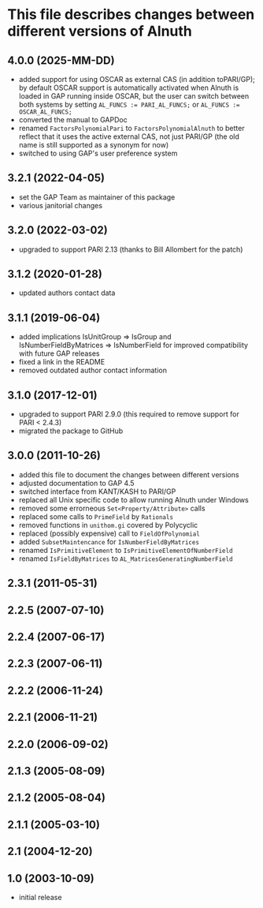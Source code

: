 This file describes changes between different versions of Alnuth
================================================================

## 4.0.0 (2025-MM-DD)

  - added support for using OSCAR as external CAS (in addition toPARI/GP);
    by default OSCAR support is automatically activated when Alnuth is loaded
    in GAP running inside OSCAR, but the user can switch between both systems
    by setting `AL_FUNCS := PARI_AL_FUNCS;` or  `AL_FUNCS := OSCAR_AL_FUNCS;`
  - converted the manual to GAPDoc
  - renamed `FactorsPolynomialPari` to `FactorsPolynomialAlnuth` to better
    reflect that it uses the active external CAS, not just PARI/GP (the
    old name is still supported as a synonym for now)
  - switched to using GAP's user preference system

## 3.2.1 (2022-04-05)

  - set the GAP Team as maintainer of this package
  - various janitorial changes

## 3.2.0 (2022-03-02)

  - upgraded to support PARI 2.13 (thanks to Bill Allombert for the patch)

## 3.1.2 (2020-01-28)

  - updated authors contact data

## 3.1.1 (2019-06-04)

  - added implications IsUnitGroup => IsGroup and IsNumberFieldByMatrices
    => IsNumberField for improved compatibility with future GAP releases
  - fixed a link in the README
  - removed outdated author contact information

## 3.1.0 (2017-12-01)

  - upgraded to support PARI 2.9.0 (this required to remove support for
    PARI < 2.4.3)
  - migrated the package to GitHub

## 3.0.0 (2011-10-26)

  - added this file to document the changes between different versions
  - adjusted documentation to GAP 4.5
  - switched interface from KANT/KASH to PARI/GP
  - replaced all Unix specific code to allow running Alnuth under Windows
  - removed some errorneous `Set<Property/Attribute>` calls
  - replaced some calls to `PrimeField` by `Rationals`
  - removed functions in `unithom.gi` covered by Polycyclic
  - replaced (possibly expensive) call to `FieldOfPolynomial`
  - added `SubsetMaintencance` for `IsNumberFieldByMatrices`
  - renamed `IsPrimitiveElement` to `IsPrimitiveElementOfNumberField`
  - renamed `IsFieldByMatrices` to `AL_MatricesGeneratingNumberField`

## 2.3.1 (2011-05-31)

## 2.2.5 (2007-07-10)

## 2.2.4 (2007-06-17)

## 2.2.3 (2007-06-11)

## 2.2.2 (2006-11-24)

## 2.2.1 (2006-11-21)

## 2.2.0 (2006-09-02)

## 2.1.3 (2005-08-09)

## 2.1.2 (2005-08-04)

## 2.1.1 (2005-03-10)

## 2.1 (2004-12-20)

## 1.0 (2003-10-09)

  - initial release
